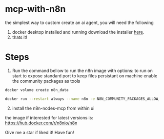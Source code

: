 # mcp-with-n8n
the simplest way to custom create an ai agent, you will need the following
1. docker desktop installed and running
download the installer [here](https://docs.docker.com/desktop/setup/install/windows-install/).
3. thats it!

# Steps
1. Run the command bellow to run the n8n image with options:
to run on start
to expose standard port
to keep files persistant on machine
enable the community packages as tools
```bash
docker volume create n8n_data

docker run --restart always --name n8n -e N8N_COMMUNITY_PACKAGES_ALLOW_TOOL_USAGE=true -p 5678:5678 -d -v n8n_data:/home/node/.n8n docker.n8n.io/n8nio/n8n
```

2. install the n8n-nodes-mcp from within ui

the image if interested for latest versions is: https://hub.docker.com/r/n8nio/n8n

Give me a star if liked it!
Have fun!
